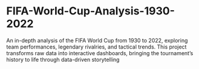 # FIFA-World-Cup-Analysis-1930-2022
An in-depth analysis of the FIFA World Cup from 1930 to 2022, exploring team performances, legendary rivalries, and tactical trends. This project transforms raw data into interactive dashboards, bringing the tournament’s history to life through data-driven storytelling
